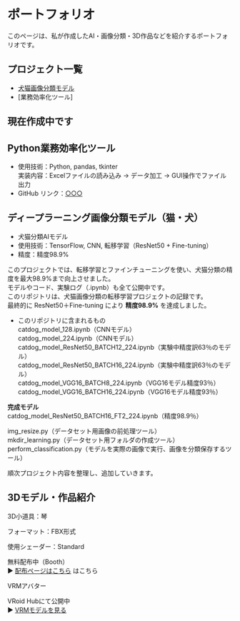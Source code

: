 # ポートフォリオ
このページは、私が作成したAI・画像分類・3D作品などを紹介するポートフォリオです。

## プロジェクト一覧
- [犬猫画像分類モデル](https://github.com/suzuki2n/catdog288/tree/main)
- [業務効率化ツール]

## 現在作成中です

## Python業務効率化ツール
- 使用技術：Python, pandas, tkinter  
  実装内容：Excelファイルの読み込み → データ加工 → GUI操作でファイル出力  
- GitHub リンク：[○○○](https://github.com/suzuki2n/XXXX)

## ディープラーニング画像分類モデル（猫・犬）
- 犬猫分類AIモデル  
- 使用技術：TensorFlow, CNN, 転移学習（ResNet50 + Fine-tuning）  
- 精度：精度98.9%

このプロジェクトでは、転移学習とファインチューニングを使い、犬猫分類の精度を最大98.9%まで向上させました。  
モデルやコード、実験ログ（.ipynb）も全て公開中です。  
このリポジトリは、犬猫画像分類の転移学習プロジェクトの記録です。  
最終的に ResNet50＋Fine-tuning により **精度98.9%** を達成しました。

- このリポジトリに含まれるもの  
catdog_model_128.ipynb（CNNモデル）<br>
catdog_model_224.ipynb（CNNモデル）<br>
catdog_model_ResNet50_BATCH12_224.ipynb（実験中精度訳63％のモデル）<br>
catdog_model_ResNet50_BATCH16_224.ipynb（実験中精度訳63％のモデル）<br>
catdog_model_VGG16_BATCH8_224.ipynb（VGG16モデル精度93％）<br>
catdog_model_VGG16_BATCH16_224.ipynb（VGG16モデル精度93％）<br>

**完成モデル**  
catdog_model_ResNet50_BATCH16_FT2_224.ipynb（精度98.9％）<br>

img_resize.py（データセット用画像の前処理ツール）<br>
mkdir_learning.py（データセット用フォルダの作成ツール）<br>
perform_classification.py（モデルを実際の画像で実行、画像を分類保存するツール）<br>

順次プロジェクト内容を整理し、追加していきます。


## 3Dモデル・作品紹介
3D小道具：琴<br>

フォーマット：FBX形式<br>

使用シェーダー：Standard<br>

無料配布中（Booth）<br>
▶ [配布ページはこちら](https://suzuki2n.booth.pm/items/3971677)
はこちら<br>

VRMアバター<br>

VRoid Hubにて公開中<br>
▶ [VRMモデルを見る](https://hub.vroid.com/characters/6889964990498381032/models/4232243861661725226)
<br>

